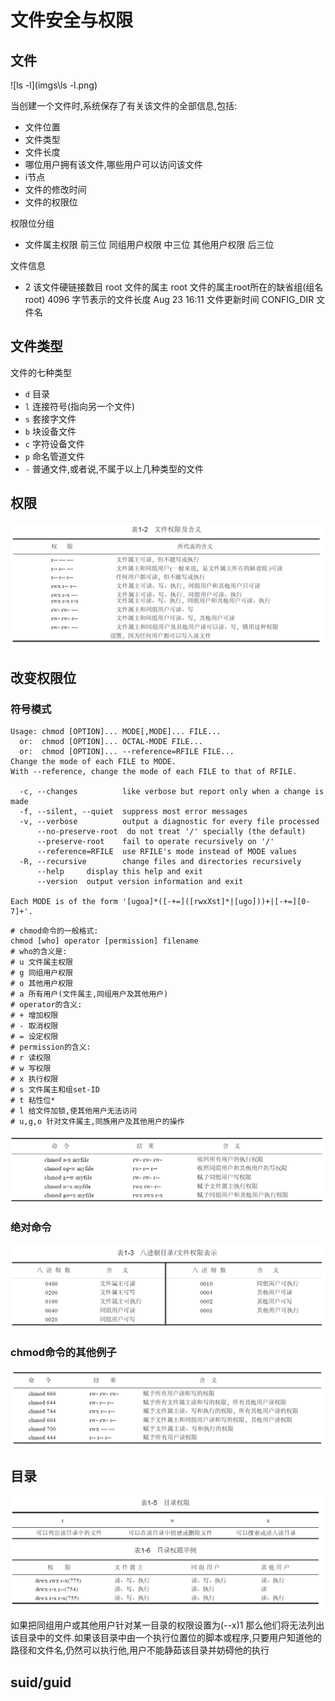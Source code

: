 # 文件安全与权限

## 文件

![ls -l](imgs\ls -l.png)

当创建一个文件时,系统保存了有关该文件的全部信息,包括:

* 文件位置
* 文件类型
* 文件长度
* 哪位用户拥有该文件,哪些用户可以访问该文件
* i节点
* 文件的修改时间
* 文件的权限位

权限位分组

* 文件属主权限		前三位
	 同组用户权限 	中三位
	 其他用户权限		后三位

文件信息

* 2 	该文件硬链接数目
   root	文件的属主
   root 	文件的属主root所在的缺省组(组名root)
   4096	字节表示的文件长度
   Aug 23 16:11		文件更新时间
   CONFIG_DIR		文件名

## 文件类型

文件的七种类型

* `d`    目录
* `l`     连接符号(指向另一个文件)
* `s`    套接字文件
* `b`    块设备文件
* `c`    字符设备文件
* `p`    命名管道文件
* `-` 普通文件,或者说,不属于以上几种类型的文件

## 权限

![文件权限及含义](imgs\文件权限及含义.png)

## 改变权限位

### 符号模式

```shell
Usage: chmod [OPTION]... MODE[,MODE]... FILE...
  or:  chmod [OPTION]... OCTAL-MODE FILE...
  or:  chmod [OPTION]... --reference=RFILE FILE...
Change the mode of each FILE to MODE.
With --reference, change the mode of each FILE to that of RFILE.

  -c, --changes          like verbose but report only when a change is made
  -f, --silent, --quiet  suppress most error messages
  -v, --verbose          output a diagnostic for every file processed
      --no-preserve-root  do not treat '/' specially (the default)
      --preserve-root    fail to operate recursively on '/'
      --reference=RFILE  use RFILE's mode instead of MODE values
  -R, --recursive        change files and directories recursively
      --help     display this help and exit
      --version  output version information and exit

Each MODE is of the form '[ugoa]*([-+=]([rwxXst]*|[ugo]))+|[-+=][0-7]+'.
```

```shell
# chmod命令的一般格式:
chmod [who] operator [permission] filename
# who的含义是:
# u 文件属主权限
# g 同组用户权限
# o 其他用户权限
# a 所有用户(文件属主,同组用户及其他用户)
# operator的含义:
# + 增加权限
# - 取消权限
# = 设定权限
# permission的含义:
# r 读权限
# w 写权限
# x 执行权限
# s 文件属主和组set-ID
# t 粘性位*
# l 给文件加锁,使其他用户无法访问
# u,g,o 针对文件属主,同族用户及其他用户的操作
```

![赋权操作](imgs\赋权操作.png)

### 绝对命令

![八进制目录文件权限表](imgs\八进制目录文件权限表.png)

### chmod命令的其他例子

![chmod命令](imgs\chmod命令.png)

## 目录

![目录权限](imgs\目录权限.png)

如果把同组用户或其他用户针对某一目录的权限设置为(--x)1 那么他们将无法列出该目录中的文件.如果该目录中由一个执行位置位的脚本或程序,只要用户知道他的路径和文件名,仍然可以执行他,用户不能静茹该目录并妨碍他的执行

## suid/guid

